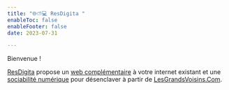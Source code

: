 ```yaml
---
title: "🌐⛅💻 ResDigita "
enableToc: false
enableFooter: false
date: 2023-07-31

---
```


Bienvenue !




[ResDigita](https://www.resdigita.com) propose un [web complémentaire](/notes/what/web) à votre internet existant et une [sociabilité numérique](/notes/what/sociabilitenumerique) pour désenclaver à partir de [LesGrandsVoisins.Com](/notes/whence/lesgrandsvoisinscom).






